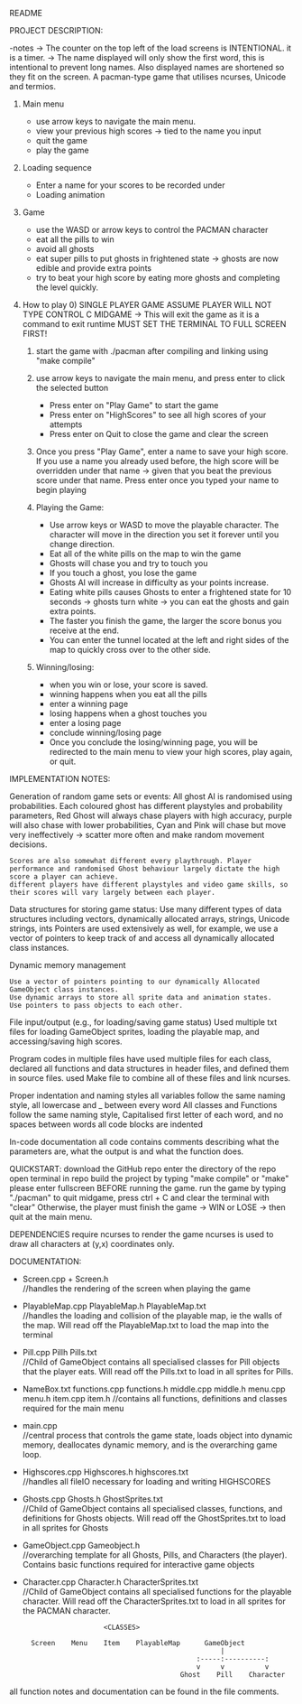 README







PROJECT DESCRIPTION:

  -notes
    -> The counter on the top left of the load screens is INTENTIONAL. it is a timer.
    -> The name displayed will only show the first word, this is intentional to prevent long names. Also displayed names are shortened so they fit on the screen.
  A pacman-type game that utilises ncurses, Unicode and termios. 
  1. Main menu
      - use arrow keys to navigate the main menu.
      - view your previous high scores -> tied to the name you input
      - quit the game
      - play the game

  2. Loading sequence
      - Enter a name for your scores to be recorded under
      - Loading animation

  3. Game
       - use the WASD or arrow keys to control the PACMAN character
       - eat all the pills to win
       - avoid all ghosts
       - eat super pills to put ghosts in frightened state -> ghosts are now edible and provide extra points
       - try to beat your high score by eating more ghosts and completing the level quickly.

  4. How to play
      0) SINGLE PLAYER GAME
         ASSUME PLAYER WILL NOT TYPE CONTROL C MIDGAME -> This will exit the game as it is a command to exit runtime
         MUST SET THE TERMINAL TO FULL SCREEN FIRST!
      1) start the game with ./pacman after compiling and linking using "make compile"

      2) use arrow keys to navigate the main menu, and press enter to click the selected button
            - Press enter on "Play Game" to start the game
            - Press enter on "HighScores" to see all high scores of your attempts
            - Press enter on Quit to close the game and clear the screen

      3) Once you press "Play Game", enter a name to save your high score. If you use a name you already used before, 
         the high score will be overridden under    that name -> given that you beat the previous score under that name.
         Press enter once you typed your name to begin playing

      4) Playing the Game:
         - Use arrow keys or WASD to move the playable character. The character will move in the direction you set it forever until you change direction.
         - Eat all of the white pills on the map to win the game
         - Ghosts will chase you and try to touch you
         - If you touch a ghost, you lose the game
         - Ghosts AI will increase in difficulty as your points increase.
         - Eating white pills causes Ghosts to enter a frightened state for 10 seconds -> ghosts turn white -> you can eat the ghosts and gain extra points.
         - The faster you finish the game, the larger the score bonus you receive at the end.
         - You can enter the tunnel located at the left and right sides of the map to quickly cross over to the other side.

      5) Winning/losing:

          - when you win or lose, your score is saved.
          - winning happens when you eat all the pills
           - enter a winning page
          - losing happens when a ghost touches you
           - enter a losing page
          - conclude winning/losing page
          - Once you conclude the losing/winning page, you will be redirected to the main menu to view your high scores, play again, or quit.


IMPLEMENTATION NOTES:

Generation of random game sets or events:
    All ghost AI is randomised using probabilities. Each coloured ghost has different playstyles and probability parameters,
    Red Ghost will always chase players with high accuracy, purple will also chase with lower probabilities, 
    Cyan and Pink will chase but move very ineffectively -> scatter more often and make random movement decisions.
    
    Scores are also somewhat different every playthrough. Player performance and randomised Ghost behaviour largely dictate the high score a player can achieve.
    different players have different playstyles and video game skills, so their scores will vary largely between each player.


Data structures for storing game status:
    Use many different types of data structures including vectors, dynamically allocated arrays, strings, Unicode strings, ints
    Pointers are used extensively as well, for example, we use a vector of pointers to keep track of and access all dynamically allocated class instances.


Dynamic memory management

    Use a vector of pointers pointing to our dynamically Allocated GameObject class instances.
    Use dynamic arrays to store all sprite data and animation states.
    Use pointers to pass objects to each other.


File input/output (e.g., for loading/saving game status)
    Used multiple txt files for loading GameObject sprites, loading the playable map, and accessing/saving high scores.


Program codes in multiple files
    have used multiple files for each class, declared all functions and data structures in header files, and defined them in source files.
    used Make file to combine all of these files and link ncurses.


Proper indentation and naming styles
     all variables follow the same naming style, all lowercase and _ between every word
     All classes and Functions follow the same naming style, Capitalised first letter of each word, and no spaces between words
     all code blocks are indented


In-code documentation
    all code contains comments describing what the parameters are, what the output is and what the function does.


QUICKSTART:
  download the GitHub repo
  enter the directory of the repo
  open terminal in repo
  build the project by typing "make compile" or "make"
  please enter fullscreen BEFORE running the game.
  run the game by typing "./pacman"
  to quit midgame, press ctrl + C and clear the terminal with "clear"
  Otherwise, the player must finish the game -> WIN or LOSE -> then quit at the main menu.


DEPENDENCIES
  require ncurses to render the game
  ncurses is used to draw all characters at (y,x) coordinates only.


DOCUMENTATION:
- Screen.cpp + Screen.h                                                     
//handles the rendering of the screen when playing the game

- PlayableMap.cpp PlayableMap.h PlayableMap.txt                             
//handles the loading and collision of the playable map, ie the walls of the map. Will read off the PlayableMap.txt to load the map into the terminal

- Pill.cpp Pillh Pills.txt                                                  
//Child of GameObject contains all specialised classes for Pill objects that the player eats. Will read off the Pills.txt to load in all sprites for Pills.

- NameBox.txt functions.cpp functions.h middle.cpp middle.h menu.cpp menu.h item.cpp item.h
//contains all functions, definitions and classes required for the main menu

- main.cpp                                                                  
//central process that controls the game state, loads object into dynamic memory, deallocates dynamic memory, and is the overarching game loop.

- Highscores.cpp Highscores.h highscores.txt                                
//handles all fileIO necessary for loading and writing HIGHSCORES

- Ghosts.cpp Ghosts.h GhostSprites.txt                                      
//Child of GameObject contains all specialised classes, functions, and definitions for Ghosts objects. Will read off the GhostSprites.txt to load in all sprites for Ghosts

- GameObject.cpp Gameobject.h                                               
//overarching template for all Ghosts, Pills, and Characters (the player). Contains basic functions required for interactive game objects

- Character.cpp Character.h CharacterSprites.txt                            
//Child of GameObject contains all specialised functions for the playable character. Will read off the CharacterSprites.txt to load in all sprites for the PACMAN character.



                          <CLASSES>
                       
        Screen    Menu    Item    PlayableMap      GameObject
                                                       |
                                                 :-----:----------:
                                                 v     v          v    
                                             Ghost    Pill    Character



 all function notes and documentation can be found in the file comments.
